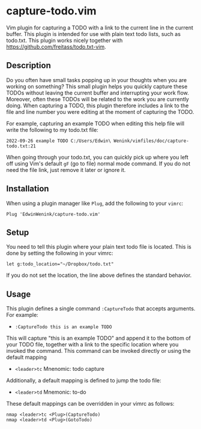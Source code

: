 # capture-todo.vim

Vim plugin for capturing a TODO with a link to the current line in the current buffer.
This plugin is intended for use with plain text todo lists, such as todo.txt.
This plugin works nicely together with https://github.com/freitass/todo.txt-vim.

## Description

Do you often have small tasks popping up in your thoughts when you are working
on something? This small plugin helps you quickly capture these TODOs without
leaving the current buffer and interrupting your work flow. Moreover, often
these TODOs will be related to the work you are currently doing. When capturing
a TODO, this plugin therefore includes a link to the file and line number you
were editing at the moment of capturing the TODO.

For example, capturing an example TODO when editing this help file will write
the following to my todo.txt file:

`2022-09-26 example TODO C:/Users/Edwin\ Wenink/vimfiles/doc/capture-todo.txt:21`

When going through your todo.txt, you can quickly pick up where you left off
using Vim's default `gF` (go to file) normal mode command. If you do not need
the file link, just remove it later or ignore it.

## Installation

When using a plugin manager like `Plug`, add the following to your `vimrc`:

```vim
Plug 'EdwinWenink/capture-todo.vim'
```

## Setup

You need to tell this plugin where your plain text todo file is located.
This is done by setting the following in your vimrc:

```
let g:todo_location="~/Dropbox/todo.txt"
```

If you do not set the location, the line above defines the standard behavior.

## Usage

This plugin defines a single command `:CaptureTodo`  that accepts arguments.
For example:

- `:CaptureTodo this is an example TODO`

This will capture "this is an example TODO" and append it to the bottom of your
TODO file, together with a link to the specific location where you invoked
the command. This command can be invoked directly or using the default mapping

- `<leader>tc`    Mnenomic: todo capture

Additionally, a default mapping is defined to jump the todo file:

- `<leader>td`    Mnemonic: to-do

These default mappings can be overridden in your vimrc as follows:

```vim
nmap <leader>tc <Plug>(CaptureTodo)
nmap <leader>td <Plug>(GotoTodo)
```
